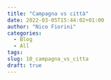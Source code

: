 ```yaml
---
title: "Campagna vs città"
date: 2022-03-05T15:44:02+01:00
author: "Nico Fiorini"
categories: 
  - Blog
  - All
tags: 
slug: 10_campagna_vs_citta
draft: true
---
```





